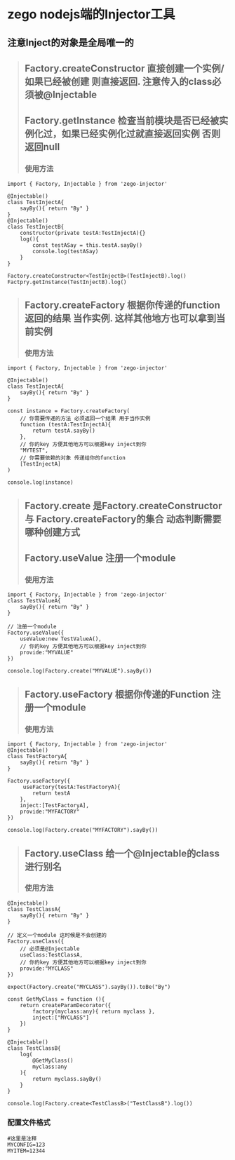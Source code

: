 # zego nodejs端的Injector工具
## 注意Inject的对象是全局唯一的 
> ## Factory.createConstructor 直接创建一个实例/如果已经被创建 则直接返回. 注意传入的class必须被@Injectable
> ## Factory.getInstance 检查当前模块是否已经被实例化过，如果已经实例化过就直接返回实例 否则返回null
> ### 使用方法
```
import { Factory, Injectable } from 'zego-injector'

@Injectable()
class TestInjectA{
    sayBy(){ return "By" }
}
@Injectable()
class TestInjectB{
    constructor(private testA:TestInjectA){}
    log(){
        const testASay = this.testA.sayBy()
        console.log(testASay)
    }
}

Factory.createConstructor<TestInjectB>(TestInjectB).log()
Factpry.getInstance(TestInjectB).log()
```
> ## Factory.createFactory 根据你传递的function返回的结果 当作实例. 这样其他地方也可以拿到当前实例
> ### 使用方法
```
import { Factory, Injectable } from 'zego-injector'

@Injectable()
class TestInjectA{
    sayBy(){ return "By" }
}

const instance = Factory.createFactory(
    // 你需要传递的方法 必须返回一个结果 用于当作实例
    function (testA:TestInjectA){
        return testA.sayBy()
    },
    // 你的key 方便其他地方可以根据key inject到你
    "MYTEST",
    // 你需要依赖的对象 传递给你的function
    [TestInjectA]
)

console.log(instance)
```

> ## Factory.create 是Factory.createConstructor 与 Factory.createFactory的集合 动态判断需要哪种创建方式
> ## Factory.useValue 注册一个module
> ### 使用方法
```
import { Factory, Injectable } from 'zego-injector'
class TestValueA{
    sayBy(){ return "By" }
}

// 注册一个module
Factory.useValue({
    useValue:new TestValueA(),
    // 你的key 方便其他地方可以根据key inject到你
    provide:"MYVALUE"
})

console.log(Factory.create("MYVALUE").sayBy())
```

> ## Factory.useFactory 根据你传递的Function 注册一个module
> ### 使用方法
```
import { Factory, Injectable } from 'zego-injector'
@Injectable()
class TestFactoryA{
    sayBy(){ return "By" }
}

Factory.useFactory({
     useFactory(testA:TestFactoryA){
        return testA
    },
    inject:[TestFactoryA],
    provide:"MYFACTORY"
})

console.log(Factory.create("MYFACTORY").sayBy())
```

> ## Factory.useClass 给一个@Injectable的class 进行别名
> ### 使用方法
```
@Injectable()
class TestClassA{
    sayBy(){ return "By" }
}

// 定义一个module 这时候是不会创建的
Factory.useClass({
    // 必须是@Injectable
    useClass:TestClassA,
    // 你的key 方便其他地方可以根据key inject到你
    provide:"MYCLASS"
})

expect(Factory.create("MYCLASS").sayBy()).toBe("By")

const GetMyClass = function (){
    return createParamDecorator({
        factory(myclass:any){ return myclass },
        inject:["MYCLASS"]
    })
}

@Injectable()
class TestClassB{
    log(
        @GetMyClass()
        myclass:any
    ){
        return myclass.sayBy()
    }
}

console.log(Factory.create<TestClassB>("TestClassB").log())
```

### 配置文件格式
```
#这里是注释
MYCONFIG=123
MYITEM=12344
```
